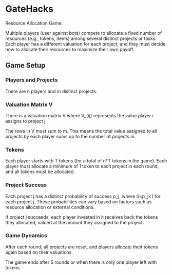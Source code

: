 # GateHacks

Resource Allocation Game:

Multiple players (user against bots) compete to allocate a fixed number of resources (e.g., tokens, items) among several distinct projects or tasks. Each player has a different valuation for each project, and they must decide how to allocate their resources to maximize their own payoff.

## Game Setup
### Players and Projects
There are n players and m distinct projects.

### Valuation Matrix V
There is a valuation matrix V where V_{ij}​ represents the value player i assigns to project j.

The rows in V must sum to m. This means the total value assigned to all projects by each player sums up to the number of projects m.

### Tokens
Each player starts with T tokens (for a total of n*T tokens in the game).
Each player must allocate a minimum of 1 token to each project in each round, and all tokens must be allocated.

### Project Success
Each project j has a distinct probability of success p_j​, where 0<p_j<1 for each project j. These probabilities can vary based on factors such as resource allocation or external conditions.

If project j succeeds, each player invested in it receives back the tokens they allocated, valued at the amount they assigned to the project.

### Game Dynamics

After each round, all projects are reset, and players allocate their tokens again based on their valuations.

The game ends after 5 rounds or when there is only one player left with tokens.